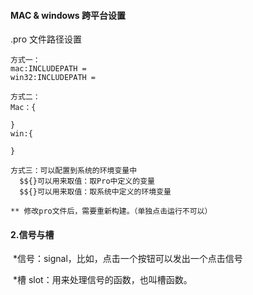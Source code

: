 

#### MAC & windows 跨平台设置

.pro 文件路径设置

```objc
方式一：
mac:INCLUDEPATH = 
win32:INCLUDEPATH = 

方式二：
Mac：{
  
}
win:{
  
}

方式三：可以配置到系统的环境变量中
  $${}可以用来取值：取Pro中定义的变量
  $${}可以用来取值：取系统中定义的环境变量

** 修改pro文件后，需要重新构建。（单独点击运行不可以）
```



#### 2.信号与槽

​	*信号：signal，比如，点击一个按钮可以发出一个点击信号

​	*槽 slot：用来处理信号的函数，也叫槽函数。

